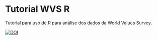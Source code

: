 # Tutorial WVS R
Tutorial para uso de R para análise dos dados da World Values Survey.

[![DOI](https://zenodo.org/badge/283239374.svg)](https://zenodo.org/badge/latestdoi/283239374)
